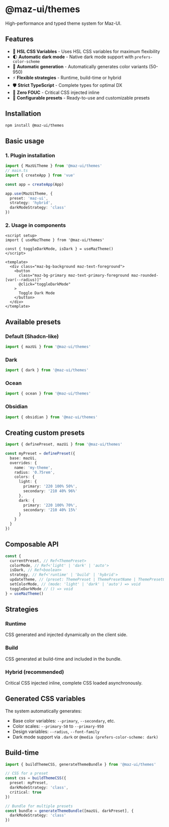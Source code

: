 # @maz-ui/themes

High-performance and typed theme system for Maz-UI.

## Features

- 🎨 **HSL CSS Variables** - Uses HSL CSS variables for maximum flexibility
- 🌓 **Automatic dark mode** - Native dark mode support with `prefers-color-scheme`
- 🚀 **Automatic generation** - Automatically generates color variants (50-950)
- ⚡ **Flexible strategies** - Runtime, build-time or hybrid
- 🛡️ **Strict TypeScript** - Complete types for optimal DX
- 🎯 **Zero FOUC** - Critical CSS injected inline
- 🔧 **Configurable presets** - Ready-to-use and customizable presets

## Installation

```bash
npm install @maz-ui/themes
```

## Basic usage

### 1. Plugin installation

```typescript
import { MazUiTheme } from '@maz-ui/themes'
// main.ts
import { createApp } from 'vue'

const app = createApp(App)

app.use(MazUiTheme, {
  preset: 'maz-ui',
  strategy: 'hybrid',
  darkModeStrategy: 'class'
})
```

### 2. Usage in components

```vue
<script setup>
import { useMazTheme } from '@maz-ui/themes'

const { toggleDarkMode, isDark } = useMazTheme()
</script>

<template>
  <div class="maz-bg-background maz-text-foreground">
    <button
      class="maz-bg-primary maz-text-primary-foreground maz-rounded-[var(--radius)]"
      @click="toggleDarkMode"
    >
      Toggle Dark Mode
    </button>
  </div>
</template>
```

## Available presets

### Default (Shadcn-like)

```typescript
import { mazUi } from '@maz-ui/themes'
```

### Dark

```typescript
import { dark } from '@maz-ui/themes'
```

### Ocean

```typescript
import { ocean } from '@maz-ui/themes'
```

### Obsidian

```typescript
import { obsidian } from '@maz-ui/themes'
```

## Creating custom presets

```typescript
import { definePreset, mazUi } from '@maz-ui/themes'

const myPreset = definePreset({
  base: mazUi,
  overrides: {
    name: 'my-theme',
    radius: '0.75rem',
    colors: {
      light: {
        primary: '220 100% 50%',
        secondary: '210 40% 96%'
      },
      dark: {
        primary: '220 100% 70%',
        secondary: '210 40% 15%'
      }
    }
  }
})
```

## Composable API

```typescript
const {
  currentPreset, // Ref<ThemePreset>
  colorMode, // Ref<'light' | 'dark' | 'auto'>
  isDark, // Ref<boolean>
  strategy, // Ref<'runtime' | 'build' | 'hybrid'>
  updateTheme, // (preset: ThemePreset | ThemePresetName | ThemePresetOverrides) => void
  setColorMode, // (mode: 'light' | 'dark' | 'auto') => void
  toggleDarkMode // () => void
} = useMazTheme()
```

## Strategies

### Runtime

CSS generated and injected dynamically on the client side.

### Build

CSS generated at build-time and included in the bundle.

### Hybrid (recommended)

Critical CSS injected inline, complete CSS loaded asynchronously.

## Generated CSS variables

The system automatically generates:

- Base color variables: `--primary`, `--secondary`, etc.
- Color scales: `--primary-50` to `--primary-950`
- Design variables: `--radius`, `--font-family`
- Dark mode support via `.dark` or `@media (prefers-color-scheme: dark)`

## Build-time

```typescript
import { buildThemeCSS, generateThemeBundle } from '@maz-ui/themes'

// CSS for a preset
const css = buildThemeCSS({
  preset: myPreset,
  darkModeStrategy: 'class',
  critical: true
})

// Bundle for multiple presets
const bundle = generateThemeBundle([mazUi, darkPreset], {
  darkModeStrategy: 'class'
})
```
